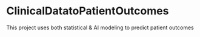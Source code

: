 # ClinicalDatatoPatientOutcomes
This project uses both statistical &amp; AI modeling to predict patient outcomes

